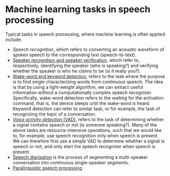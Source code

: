 # Machine learning tasks in speech processing

Typical tasks in speech processing, where machine learning is often
applied include:

-   *Speech recognition*, which refers to converting an acoustic
    waveform of spoken speech to the corresponding text
    (speech-to-text).
-   [Speaker recognition and speaker verification](Recognition/Speaker_Recognition_and_Verification.md), which refer to,
    respectively, identifying the speaker (who is speaking?) and
    verifying whether the speaker is who he claims to be (is it really
    you?).
-   [Wake-word and keyword detection](Recognition/Wake-word_and_keyword_spotting.md), refers to the task where the
    purpose is to find single characterizing words from continuous
    speech. The idea is that by using a light-weight algorithm, we can
    extract useful information without a computationally complex speech
    recognizer. Specifically, wake-word detection refers to the waiting
    for the activation command, that is, the device sleeps until the
    wake-word is heard. Keyword detection can refer to similar task, or
    for example, the task of recognizing the topic of a conversation.
-   [*Voice activity detection* (VAD)](Recognition/Voice_activity_detection_VAD_.md),
    refers to the task of determining whether a signal contains speech
    or not (is someone speaking?). Many of the above tasks are
    resource-intensive operations, such that we would like to, for
    example, use speech recognition only when speech is present. We can
    therefore first use a simple VAD to determine whether a signal is
    speech or not, and only start the speech recognizer when speech is
    present.
-   [Speech diarisation](Recognition/Speaker_Diarization.md) is the process of segmenting a multi-speaker conversation into continuous single-speaker segments.
-   [Paralinguistic speech processing](Recognition/Paralinguistic_speech_processing.md)

